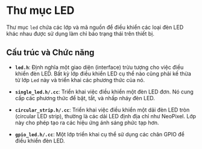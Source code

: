 # Thư mục LED

Thư mục `led` chứa các lớp và mã nguồn để điều khiển các loại đèn LED khác nhau được sử dụng làm chỉ báo trạng thái trên thiết bị.

## Cấu trúc và Chức năng

- **`led.h`**: Định nghĩa một giao diện (interface) trừu tượng cho việc điều khiển đèn LED. Bất kỳ lớp điều khiển LED cụ thể nào cũng phải kế thừa từ lớp `Led` này và triển khai các phương thức của nó.

- **`single_led.h/.cc`**: Triển khai việc điều khiển một đèn LED đơn. Nó cung cấp các phương thức để bật, tắt, và nhấp nháy đèn LED.

- **`circular_strip.h/.cc`**: Triển khai việc điều khiển một dải đèn LED tròn (circular LED strip), thường là các dải LED định địa chỉ như NeoPixel. Lớp này cho phép tạo ra các hiệu ứng ánh sáng phức tạp hơn.

- **`gpio_led.h/.cc`**: Một lớp triển khai cụ thể sử dụng các chân GPIO để điều khiển đèn LED.
